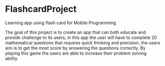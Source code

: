 # FlashcardProject
Learning app using flash card for Mobile Programming

The goal of this project is to create an app that can both educate and provide challenge to its users, in this app the user will have to complete 20 mathematical questions that requires quick thinking and precision, the users aim is to get the most score by answering the questions correctly. By playing this game the users are able to increase their problem solving ability.

